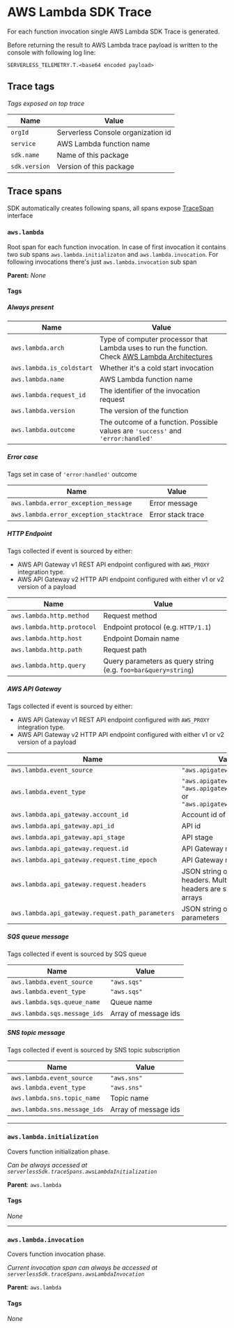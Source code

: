 # AWS Lambda SDK Trace

For each function invocation single AWS Lambda SDK Trace is generated.

Before returning the result to AWS Lambda trace payload is written to the console with following log line:

```
SERVERLESS_TELEMETRY.T.<base64 encoded payload>
```

## Trace tags

_Tags exposed on top trace_

| Name          | Value                              |
| ------------- | ---------------------------------- |
| `orgId`       | Serverless Console organization id |
| `service`     | AWS Lambda function name           |
| `sdk.name`    | Name of this package               |
| `sdk.version` | Version of this package            |

## Trace spans

SDK automatically creates following spans, all spans expose [TraceSpan](trace-span.md) interface

### `aws.lambda`

Root span for each function invocation. In case of first invocation it contains two sub spans `aws.lambda.initializaton` and `aws.lambda.invocation`. For following invocations there's just `aws.lambda.invocation` sub span

**Parent:** _None_

#### Tags

##### Always present

| Name                      | Value                                                                                                                                                                |
| ------------------------- | -------------------------------------------------------------------------------------------------------------------------------------------------------------------- |
| `aws.lambda.arch`         | Type of computer processor that Lambda uses to run the function. Check [AWS Lambda Architectures](https://docs.aws.amazon.com/lambda/latest/dg/foundation-arch.html) |
| `aws.lambda.is_coldstart` | Whether it's a cold start invocation                                                                                                                                 |
| `aws.lambda.name`         | AWS Lambda function name                                                                                                                                             |
| `aws.lambda.request_id`   | The identifier of the invocation request                                                                                                                             |
| `aws.lambda.version`      | The version of the function                                                                                                                                          |
| `aws.lambda.outcome`      | The outcome of a function. Possible values are `'success'` and `'error:handled'`                                                                                     |

##### Error case

Tags set in case of `'error:handled'` outcome

| Name                                    | Value             |
| --------------------------------------- | ----------------- |
| `aws.lambda.error_exception_message`    | Error message     |
| `aws.lambda.error_exception_stacktrace` | Error stack trace |

##### HTTP Endpoint

Tags collected if event is sourced by either:

- AWS API Gateway v1 REST API endpoint configured with `AWS_PROXY` integration type.
- AWS API Gateway v2 HTTP API endpoint configured with either v1 or v2 version of a payload

| Name                       | Value                                                          |
| -------------------------- | -------------------------------------------------------------- |
| `aws.lambda.http.method`   | Request method                                                 |
| `aws.lambda.http.protocol` | Endpoint protocol (e.g. `HTTP/1.1`)                            |
| `aws.lambda.http.host`     | Endpoint Domain name                                           |
| `aws.lambda.http.path`     | Request path                                                   |
| `aws.lambda.http.query`    | Query parameters as query string (e.g. `foo=bar&query=string`) |

##### AWS API Gateway

Tags collected if event is sourced by either:

- AWS API Gateway v1 REST API endpoint configured with `AWS_PROXY` integration type.
- AWS API Gateway v2 HTTP API endpoint configured with either v1 or v2 version of a payload

| Name                                             | Value                                                                                 |
| ------------------------------------------------ | ------------------------------------------------------------------------------------- |
| `aws.lambda.event_source`                        | `"aws.apigateway"`                                                                    |
| `aws.lambda.event_type`                          | `"aws.apigateway.rest"`, `"aws.apigatewayv2.http.v1"` or `"aws.apigatewayv2.http.v2"` |
| `aws.lambda.api_gateway.account_id`              | Account id of API Gateway                                                             |
| `aws.lambda.api_gateway.api_id`                  | API id                                                                                |
| `aws.lambda.api_gateway.api_stage`               | API stage                                                                             |
| `aws.lambda.api_gateway.request.id`              | API Gateway request id                                                                |
| `aws.lambda.api_gateway.request.time_epoch`      | API Gateway request time                                                              |
| `aws.lambda.api_gateway.request.headers`         | JSON string of request headers. Multi value headers are stored as arrays              |
| `aws.lambda.api_gateway.request.path_parameters` | JSON string of request path parameters                                                |

##### SQS queue message

Tags collected if event is sourced by SQS queue

| Name                         | Value                |
| ---------------------------- | -------------------- |
| `aws.lambda.event_source`    | `"aws.sqs"`          |
| `aws.lambda.event_type`      | `"aws.sqs"`          |
| `aws.lambda.sqs.queue_name`  | Queue name           |
| `aws.lambda.sqs.message_ids` | Array of message ids |

##### SNS topic message

Tags collected if event is sourced by SNS topic subscription

| Name                         | Value                |
| ---------------------------- | -------------------- |
| `aws.lambda.event_source`    | `"aws.sns"`          |
| `aws.lambda.event_type`      | `"aws.sns"`          |
| `aws.lambda.sns.topic_name`  | Topic name           |
| `aws.lambda.sns.message_ids` | Array of message ids |

---

### `aws.lambda.initialization`

Covers function initialization phase.

_Can be always accessed at `serverlessSdk.traceSpans.awsLambdaInitialization`_

**Parent**: `aws.lambda`

#### Tags

_None_

---

### `aws.lambda.invocation`

Covers function invocation phase.

_Current invocation span can always be accessed at `serverlessSdk.traceSpans.awsLambdaInvocation`_

**Parent**: `aws.lambda`

#### Tags

_None_
